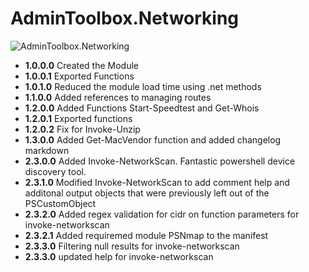 # **AdminToolbox.Networking**

![AdminToolbox.Networking](https://github.com/TheTaylorLee/AdminToolbox/blob/master/Images/AdminToolbox.Networking.png)

* **1.0.0.0** Created the Module
* **1.0.0.1** Exported Functions
* **1.0.1.0** Reduced the module load time using .net methods
* **1.1.0.0** Added references to managing routes
* **1.2.0.0** Added Functions Start-Speedtest and Get-Whois
* **1.2.0.1** Exported functions
* **1.2.0.2** Fix for Invoke-Unzip
* **1.3.0.0** Added Get-MacVendor function and added changelog markdown
* **2.3.0.0** Added Invoke-NetworkScan. Fantastic powershell device discovery tool.
* **2.3.1.0** Modified Invoke-NetworkScan to add comment help and additonal output objects that were previously left out of the PSCustomObject
* **2.3.2.0** Added regex validation for cidr on function parameters for invoke-networkscan
* **2.3.2.1** Added requiremed module PSNmap to the manifest
* **2.3.3.0** Filtering null results for invoke-networkscan
* **2.3.3.0** updated help for invoke-networkscan